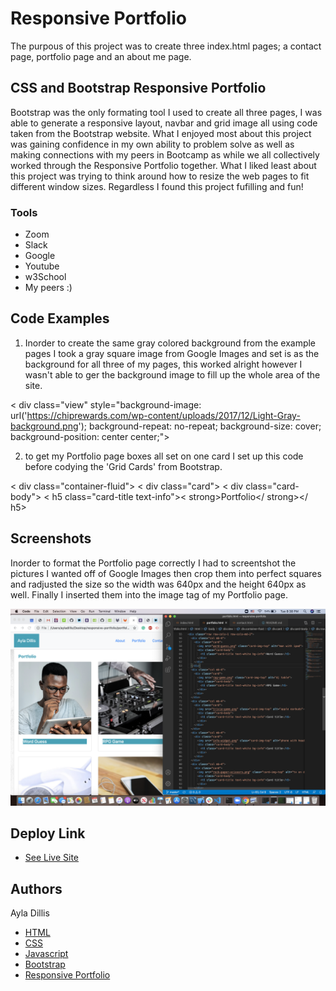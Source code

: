 # Responsive Portfolio

The purpous of this project was to create three index.html pages; a contact page, portfolio page and an about me page. 

## CSS and Bootstrap Responsive Portfolio

Bootstrap was the only formating tool I used to create all three pages, I was able to generate a responsive layout, navbar and grid image all using code taken from the Bootstrap website. What I enjoyed most about this project was gaining confidence in my own ability to problem solve as well as making connections with my peers in Bootcamp as while we all collectively worked through the Responsive Portfolio together. What I liked least about this project was trying to think around how to resize the web pages to fit different window sizes. Regardless I found this project fufilling and fun!

### Tools 

* Zoom 
* Slack
* Google
* Youtube
* w3School
* My peers :)

## Code Examples 

1. Inorder to create the same gray colored background from the example pages I took a gray square image from Google Images and set is as the background for all three of my pages, this worked alright however I wasn't able to ger the background image to fill up the whole area of the site. 

<!--start background iamge-->
< div class="view" style="background-image: url('https://chiprewards.com/wp-content/uploads/2017/12/Light-Gray-background.png'); 
background-repeat: no-repeat; background-size: cover; background-position: center center;">
<!--end background image-->

2. to get my Portfolio page boxes all set on one card I set up this code before codying the 'Grid Cards' from Bootstrap. 

< div class="container-fluid">
  < div class="card">
    < div class="card-body">
      < h5 class="card-title text-info">< strong>Portfolio</ strong></ h5>

## Screenshots
 
Inorder to format the Portfolio page correctly I had to screentshot the pictures I wanted off of Google Images then crop them into perfect squares and radjusted the size so the width was 640px and the height 640px as well. Finally I inserted them into the image tag of my Portfolio page. 

<img src="screenshot-1.png" alt="screenshot of my code">

## Deploy Link

* [See Live Site](https://ayladillis.github.io/responsive-portfolio/)

## Authors

Ayla Dillis

* [HTML](https://developer.mozilla.org/en-US/docs/Web/HTML)
* [CSS](https://developer.mozilla.org/en-US/docs/Web/CSS)
* [Javascript](https://developer.mozilla.org/en-US/docs/Web/JavaScrip)
* [Bootstrap](https://getbootstrap.com/)
* [Responsive Portfolio](https://github.com/ayladillis/responsive-portfolio)

